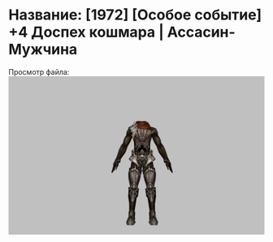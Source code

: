 # Название: [1972] [Особое событие] +4 Доспех кошмара | Ассасин-Мужчина

Просмотр файла:
![p060003.png](p060003.png)